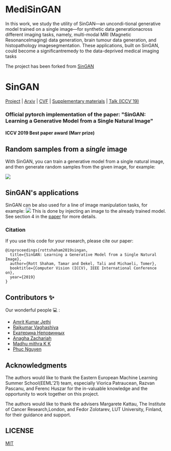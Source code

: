 # MediSinGAN

 In this work, we study the utility of SinGAN—an uncondi-tional generative model trained on a single image—for synthetic data generationacross different imaging tasks, namely, multi-modal MRI (Magnetic ResonanceImaging) data generation, brain tumour data generation, and histopathology imagesegmentation.  These applications, built on SinGAN, could become a significantremedy to the data-deprived medical imaging tasks

The project has been forked from [SinGAN](https://tamarott.github.io/SinGAN.htm)


# SinGAN

[Project](https://tamarott.github.io/SinGAN.htm) | [Arxiv](https://arxiv.org/pdf/1905.01164.pdf) | [CVF](http://openaccess.thecvf.com/content_ICCV_2019/papers/Shaham_SinGAN_Learning_a_Generative_Model_From_a_Single_Natural_Image_ICCV_2019_paper.pdf) | [Supplementary materials](https://openaccess.thecvf.com/content_ICCV_2019/supplemental/Shaham_SinGAN_Learning_a_ICCV_2019_supplemental.pdf) | [Talk (ICCV`19)](https://youtu.be/mdAcPe74tZI?t=3191) 
### Official pytorch implementation of the paper: "SinGAN: Learning a Generative Model from a Single Natural Image"
#### ICCV 2019 Best paper award (Marr prize)


## Random samples from a *single* image
With SinGAN, you can train a generative model from a single natural image, and then generate random samples from the given image, for example:

![](imgs/teaser.PNG)


## SinGAN's applications
SinGAN can be also used for a line of image manipulation tasks, for example:
 ![](imgs/manipulation.PNG)
This is done by injecting an image to the already trained model. See section 4 in the [paper](https://arxiv.org/pdf/1905.01164.pdf) for more details.


### Citation
If you use this code for your research, please cite our paper:

```
@inproceedings{rottshaham2019singan,
  title={SinGAN: Learning a Generative Model from a Single Natural Image},
  author={Rott Shaham, Tamar and Dekel, Tali and Michaeli, Tomer},
  booktitle={Computer Vision (ICCV), IEEE International Conference on},
  year={2019}
}
```

## Contributors ✨

Our wonderful people  💻 :

* [Amrit Kumar Jethi](https://github.com/amritkumar9595)
* [Rajkumar Vaghashiya](https://github.com/rvaghashiya)
* [Екатерина Неповинных](https://github.com/kwadraterry)
* [Anagha Zachariah](https://github.com/anaghazachariah)
* [Madhu mithra K K](https://github.com/Madhu081096)
* [Phuc Nguyen](https://github.com/Mustardburger)

## Acknowledgments
The  authors  would  like  to  thank  the  Eastern  European  Machine  Learning  Summer  School(EEML’21) team,  especially Viorica Patraucean,  Razvan Pascanu,  and Ferenc Huszar for the in-valuable knowledge and the opportunity to work together on this project.

The authors would like to thank the advisers Margarete Kattau, The Institute of Cancer Research,London, and Fedor Zolotarev, LUT University, Finland, for their guidance and support.

## LICENSE

[MIT](LICENSE)
